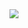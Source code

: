 <div>
<a href=https://www.linkedin.com/in/paulo-henrique-547a66254/" target=_blank"><img src="https://img.shields.io/badge/Gmail-D14836?style=for-the-badge&logo=gmail&logoColor=white" target="_blank"></a>
</div>

